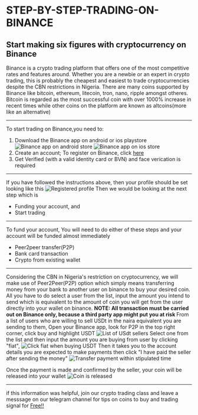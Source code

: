 # STEP-BY-STEP-TRADING-ON-BINANCE
<h2><strong>Start making six figures with cryptocurrency on Binance</strong></h2>
<p>
  Binance is a crypto trading platform that offers one of the most competitive rates and features around. Whether you are a newbie or an expert in crypto trading, this is probably the cheapest and easiest to trade cryptocurrencies despite the CBN restrictions in Nigeria.
  There are many coins supported by Binance like bitcoin, ethereum, litecoin, tron, nano, ripple amongst otheres. Bitcoin is regarded as the most successful coin with over 1000% increase in recent times while other coins on the platform are known as altcoins(more like an alternative)   
</p>
<hr>
<p> 
  To start trading on Binance,you need to:
<ol> 
  <li>Download the Binance app on android or ios playstore
    <img src="https://imgur.com/NgQzRQG" alt="Binance app on android store">
    <img src="https://imgur.com/SDoMlwm" alt="Binance app on ios store">
  </li>
  <li> Create an account;  To register on Binance, click <a href="https://bit.ly/3erVB5p">here</a></li>
  <li> Get Verified (with a valid identity card or BVN) and face verication is required</li>
</ol>
</p>
<hr>
<p> 
  If you have followed the instructions above, then your profile should be set looking like this
  <img src="https://imgur.com/PJDgAiG" alt="Registered profile">
 Then we would be looking at the next step which is 
  <ul>
  <li> Funding your account, and </li>
  <li> Start trading</li>
  </ul>
</p>
<hr>
<p> To fund your account, You will need to do either of these steps and your account will be funded almost immediately
<ul>
  <li>Peer2peer transfer(P2P)</li> 
  <li>Bank card transaction</li> 
  <li>Crypto from existing wallet</li>
</ul>
<hr>
Considering the CBN in Nigeria's restriction on cryptocurrency, we will make use of Peer2Peer(P2P) option which simply means transferring money from your bank to another user on binance to buy your desired coin. All you have to do select a user from the list, input the amount you intend to send which is equivalent to the amount of coin you will get from the user directly into your wallet on binance. 
<strong>NOTE: All transaction must be carried out on Binance only, because a third party app might put you at risk </strong>
From a list of users who are willing to sell USDt in the naira equivalent you are sending to them, Open your Binance app, look for P2P in the top right corner, click buy and highlight USDT <img src="https://imgur.com/8rGrMOx" alt="List of USdt sellers">
Select one from the list and then input the amount you are buying from user by clicking "fiat", <img src="https://imgur.com/EltSgu6" alt="Click fiat when buying USDT">
Then it takes you to the account details you are expected to make payments then click "I have paid the seller after sending the money"
<img src="https://imgur.com/Sz5gjzw" alt="Transfer payment within stipulated time">  

Once the payment is made and confirmed by the seller, your coin will be released into your wallet
<img src="https://imgur.com/2785JBw" alt="Coin is released">
</p>
<hr>
<p> if this information was helpful, join our crypto trading class and leave a messsage on our telegram channel for tips on coins to buy and trading signal for <a href="https://t.me/cyrptonaires">Free!!</a>
</p>
